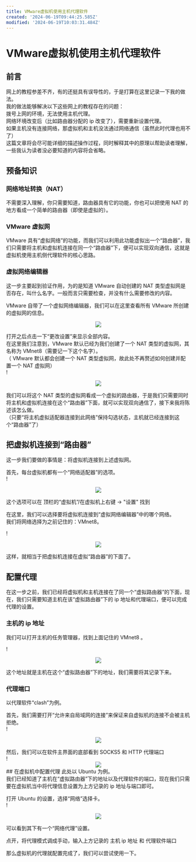 ```yaml
---
title: VMware虚拟机使用主机代理软件
created: '2024-06-19T09:44:25.585Z'
modified: '2024-06-19T10:03:31.484Z'
---
```


# VMware虚拟机使用主机代理软件
## 前言
网上的教程参差不齐，有的还挺具有误导性的，于是打算在这里记录一下我的做法。<br />
我的做法能够解决以下这些网上的教程存在的问题：<br />
拨号上网的环境，无法使用主机代理。<br />
网络环境改变后（比如路由器分配的 ip 改变了），需要重新设置代理。<br />
如果主机没有连接网络，那虚拟机和主机没法通过网络通信（虽然此时代理也用不了）<br />
这篇文章将会尽可能详细的描述操作过程，同时解释其中的原理以帮助读者理解，一些我认为读者没必要知道的内容将会省略。<br />

## 预备知识
### 网络地址转换（NAT）

不需要深入理解，你只需要知道，路由器具有它的功能，你也可以把使用 NAT 的地方看成一个简单的路由器（即使是虚拟的）。<br />

### VMware 虚拟网
VMware 具有“虚拟网络”的功能，而我们可以利用此功能虚拟出一个“路由器”，我们只需要将主机和虚拟机连接在同一个“路由器”下，便可以实现双向通信，这就是虚拟机使用主机侧代理软件的核心思路。<br />

### 虚拟网络编辑器
这一步主要起到验证作用，为的是知道 VMware 自动创建的 NAT 类型虚拟网是否存在，叫什么名字。一般而言只需要检查，并没有什么需要修改的内容。<br />

VMware 自带了一个虚拟网络编辑器，我们可以在这里查看所有 VMware 所创建的虚拟网的信息。<br />

<div align=center>
<img src="https://github.com/AKangle123/akangle123.github.io/raw/master/attachments/Clipboard_2024-06-19-17-53-21.png">
</div>

打开之后点击一下“更改设置”来显示全部内容。<br />
在这里我们注意到，VMware 默认已经为我们创建了一个 NAT 类型的虚拟网，其名称为 VMnet8（需要记一下这个名字）。<br />
（ VMware 默认都会创建一个 NAT 类型虚拟网，故此处不再赘述如何创建并配置一个 NAT 虚拟网）<br />
!<div align=center>
<img src="https://github.com/AKangle123/akangle123.github.io/raw/master/attachments/Clipboard_2024-06-19-17-55-42.png">
</div>

我们可以将这个 NAT 类型的虚拟网看成一个虚拟的路由器，于是我们只需要同时将主机和虚拟机连接在这个“路由器”下面，就可以实现双向通信了，接下来我将陈述该怎么做。<br />
（只要“将主机虚拟适配器连接到此网络”保持勾选状态，主机就已经连接到这个“路由器”了）<br />

## 把虚拟机连接到“路由器”
这一步我们要做的事情是：将虚拟机连接到上述虚拟网。<br />

首先，每台虚拟机都有一个“网络适配器”的选项。<br />
!<div align=center>
<img src="https://github.com/AKangle123/akangle123.github.io/raw/master/attachments/Clipboard_2024-06-19-17-56-00.png">
</div>


这个选项可以在 顶栏的“虚拟机”/在虚拟机上右键 -> "设置" 找到<br />

在这里，我们可以选择要将虚拟机连接到“虚拟网络编辑器”中的哪个网络。<br />
我们将网络选择为之前记住的：VMnet8。

!<div align=center>
<img src="https://github.com/AKangle123/akangle123.github.io/raw/master/attachments/Clipboard_2024-06-19-17-56-15.png">
</div>

这样，就相当于把虚拟机连接在虚拟“路由器”的下面了。<br />

## 配置代理
在这一步之前，我们已经将虚拟机和主机连接在了同一个“虚拟路由器”的下面，现在，我们只需要知道主机在该“虚拟路由器”下的 ip 地址和代理端口，便可以完成代理的设置。<br />

### 主机的 ip 地址
我们可以打开主机的任务管理器，找到上面记住的 VMnet8 。<br />

!<div align=center>
<img src="https://github.com/AKangle123/akangle123.github.io/raw/master/attachments/Clipboard_2024-06-19-17-56-27.png">
</div>

这个地址就是主机在这个“虚拟路由器”下的地址，我们需要将其记录下来。<br />

### 代理端口

以代理软件“clash”为例。<br />

首先，我们需要打开“允许来自局域网的连接”来保证来自虚拟机的连接不会被主机拒绝。<br />
!<div align=center>
<img src="https://github.com/AKangle123/akangle123.github.io/raw/master/attachments/clash1.PNG">
</div>
然后，我们可以在软件主界面的底部看到 SOCKS5 和 HTTP 代理端口<br />
!<div align=center>
<img src="https://github.com/AKangle123/akangle123.github.io/raw/master/attachments/clash2.PNG">
</div>
## 在虚拟机中配置代理
此处以 Ubuntu 为例。<br />
我们已经知道了主机在“虚拟路由器”下的地址以及代理软件的端口，现在我们只需要在虚拟机当中将代理信息设置为上方记录的 ip 地址与端口即可。<br />

打开 Ubuntu 的设置，选择“网络”选择卡。<br />
!<div align=center>
<img src="https://github.com/AKangle123/akangle123.github.io/raw/master/attachments/Clipboard_2024-06-19-18-02-30.png">
</div>

可以看到其下有一个“网络代理”设置。<br />

点开，将代理模式调成手动，输入上方记录的 主机 ip 地址 和 代理软件端口<br />

那么虚拟机的代理就配置完成了，我们可以尝试使用一下。<br />
